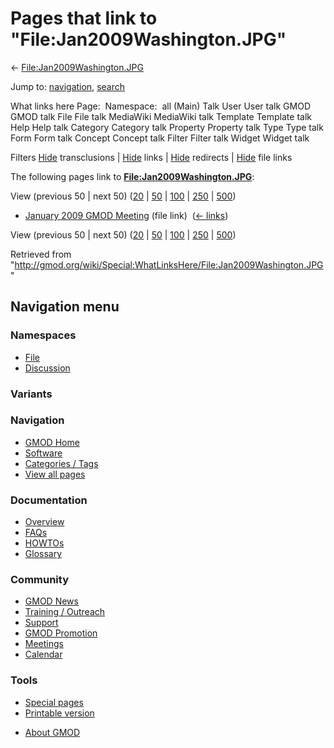 <div id="mw-page-base" class="noprint">

</div>

<div id="mw-head-base" class="noprint">

</div>

<div id="content" class="mw-body" role="main">

<span id="top"></span>

<div id="mw-js-message" style="display:none;">

</div>



# <span dir="auto">Pages that link to "File:Jan2009Washington.JPG"</span>

<div id="bodyContent">

<div id="contentSub">

←
[File:Jan2009Washington.JPG](/wiki/File:Jan2009Washington.JPG "File:Jan2009Washington.JPG")

</div>

<div id="jump-to-nav" class="mw-jump">

Jump to: [navigation](#mw-navigation), [search](#p-search)

</div>

<div id="mw-content-text">

What links here Page:  Namespace:  all (Main) Talk User User talk GMOD
GMOD talk File File talk MediaWiki MediaWiki talk Template Template talk
Help Help talk Category Category talk Property Property talk Type Type
talk Form Form talk Concept Concept talk Filter Filter talk Widget
Widget talk

Filters
[Hide](/mediawiki/index.php?title=Special:WhatLinksHere/File:Jan2009Washington.JPG&hidetrans=1 "Special:WhatLinksHere/File:Jan2009Washington.JPG")
transclusions \|
[Hide](/mediawiki/index.php?title=Special:WhatLinksHere/File:Jan2009Washington.JPG&hidelinks=1 "Special:WhatLinksHere/File:Jan2009Washington.JPG")
links \|
[Hide](/mediawiki/index.php?title=Special:WhatLinksHere/File:Jan2009Washington.JPG&hideredirs=1 "Special:WhatLinksHere/File:Jan2009Washington.JPG")
redirects \|
[Hide](/mediawiki/index.php?title=Special:WhatLinksHere/File:Jan2009Washington.JPG&hideimages=1 "Special:WhatLinksHere/File:Jan2009Washington.JPG")
file links

The following pages link to
**[File:Jan2009Washington.JPG](/wiki/File:Jan2009Washington.JPG "File:Jan2009Washington.JPG")**:

View (previous 50 \| next 50)
([20](/mediawiki/index.php?title=Special:WhatLinksHere/File:Jan2009Washington.JPG&limit=20 "Special:WhatLinksHere/File:Jan2009Washington.JPG")
\|
[50](/mediawiki/index.php?title=Special:WhatLinksHere/File:Jan2009Washington.JPG&limit=50 "Special:WhatLinksHere/File:Jan2009Washington.JPG")
\|
[100](/mediawiki/index.php?title=Special:WhatLinksHere/File:Jan2009Washington.JPG&limit=100 "Special:WhatLinksHere/File:Jan2009Washington.JPG")
\|
[250](/mediawiki/index.php?title=Special:WhatLinksHere/File:Jan2009Washington.JPG&limit=250 "Special:WhatLinksHere/File:Jan2009Washington.JPG")
\|
[500](/mediawiki/index.php?title=Special:WhatLinksHere/File:Jan2009Washington.JPG&limit=500 "Special:WhatLinksHere/File:Jan2009Washington.JPG"))

- [January 2009 GMOD
  Meeting](/wiki/January_2009_GMOD_Meeting "January 2009 GMOD Meeting")
  (file link) ‎ <span class="mw-whatlinkshere-tools">([←
  links](/mediawiki/index.php?title=Special:WhatLinksHere&target=January+2009+GMOD+Meeting "Special:WhatLinksHere"))</span>

View (previous 50 \| next 50)
([20](/mediawiki/index.php?title=Special:WhatLinksHere/File:Jan2009Washington.JPG&limit=20 "Special:WhatLinksHere/File:Jan2009Washington.JPG")
\|
[50](/mediawiki/index.php?title=Special:WhatLinksHere/File:Jan2009Washington.JPG&limit=50 "Special:WhatLinksHere/File:Jan2009Washington.JPG")
\|
[100](/mediawiki/index.php?title=Special:WhatLinksHere/File:Jan2009Washington.JPG&limit=100 "Special:WhatLinksHere/File:Jan2009Washington.JPG")
\|
[250](/mediawiki/index.php?title=Special:WhatLinksHere/File:Jan2009Washington.JPG&limit=250 "Special:WhatLinksHere/File:Jan2009Washington.JPG")
\|
[500](/mediawiki/index.php?title=Special:WhatLinksHere/File:Jan2009Washington.JPG&limit=500 "Special:WhatLinksHere/File:Jan2009Washington.JPG"))

</div>

<div class="printfooter">

Retrieved from
"<http://gmod.org/wiki/Special:WhatLinksHere/File:Jan2009Washington.JPG>"

</div>

<div id="catlinks" class="catlinks catlinks-allhidden">

</div>

<div class="visualClear">

</div>

</div>

</div>

<div id="mw-navigation">

## Navigation menu

<div id="mw-head">



<div id="left-navigation">

<div id="p-namespaces" class="vectorTabs" role="navigation"
aria-labelledby="p-namespaces-label">

### Namespaces

- <span id="ca-nstab-image"><a href="/wiki/File:Jan2009Washington.JPG" accesskey="c"
  title="View the file page [c]">File</a></span>
- <span id="ca-talk"><a
  href="/mediawiki/index.php?title=File_talk:Jan2009Washington.JPG&amp;action=edit&amp;redlink=1"
  accesskey="t"
  title="Discussion about the content page [t]">Discussion</a></span>

</div>

<div id="p-variants" class="vectorMenu emptyPortlet" role="navigation"
aria-labelledby="p-variants-label">

### 

### Variants[](#)

<div class="menu">

</div>

</div>

</div>





</div>

</div>

</div>

<div id="mw-panel">

<div id="p-logo" role="banner">

<a href="/wiki/Main_Page"
style="background-image: url(http://gmod.org/images/GMOD-cogs.png);"
title="Visit the main page"></a>

</div>

<div id="p-Navigation" class="portal" role="navigation"
aria-labelledby="p-Navigation-label">

### Navigation

<div class="body">

- <span id="n-GMOD-Home">[GMOD Home](/wiki/Main_Page)</span>
- <span id="n-Software">[Software](/wiki/GMOD_Components)</span>
- <span id="n-Categories-.2F-Tags">[Categories /
  Tags](/wiki/Categories)</span>
- <span id="n-View-all-pages">[View all
  pages](/wiki/Special:AllPages)</span>

</div>

</div>

<div id="p-Documentation" class="portal" role="navigation"
aria-labelledby="p-Documentation-label">

### Documentation

<div class="body">

- <span id="n-Overview">[Overview](/wiki/Overview)</span>
- <span id="n-FAQs">[FAQs](/wiki/Category:FAQ)</span>
- <span id="n-HOWTOs">[HOWTOs](/wiki/Category:HOWTO)</span>
- <span id="n-Glossary">[Glossary](/wiki/Glossary)</span>

</div>

</div>

<div id="p-Community" class="portal" role="navigation"
aria-labelledby="p-Community-label">

### Community

<div class="body">

- <span id="n-GMOD-News">[GMOD News](/wiki/GMOD_News)</span>
- <span id="n-Training-.2F-Outreach">[Training /
  Outreach](/wiki/Training_and_Outreach)</span>
- <span id="n-Support">[Support](/wiki/Support)</span>
- <span id="n-GMOD-Promotion">[GMOD
  Promotion](/wiki/GMOD_Promotion)</span>
- <span id="n-Meetings">[Meetings](/wiki/Meetings)</span>
- <span id="n-Calendar">[Calendar](/wiki/Calendar)</span>

</div>

</div>

<div id="p-tb" class="portal" role="navigation"
aria-labelledby="p-tb-label">

### Tools

<div class="body">

- <span id="t-specialpages"><a href="/wiki/Special:SpecialPages" accesskey="q"
  title="A list of all special pages [q]">Special pages</a></span>
- <span id="t-print"><a
  href="/mediawiki/index.php?title=Special:WhatLinksHere/File:Jan2009Washington.JPG&amp;printable=yes"
  rel="alternate" accesskey="p"
  title="Printable version of this page [p]">Printable version</a></span>

</div>

</div>

</div>

</div>

<div id="footer" role="contentinfo">

- <span id="footer-places-about">[About
  GMOD](/wiki/GMOD:About "GMOD:About")</span>

<!-- -->






</div>

